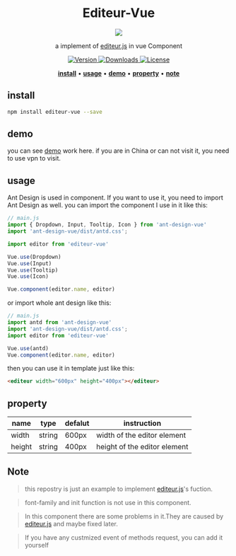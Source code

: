 <h1 align="center">
  <a>Editeur-Vue</a>
</h1>

<p align=center>
<img src="https://camo.githubusercontent.com/8e580b1b4576a7ec916ee1e98477156b63636fb9/68747470733a2f2f69302e6864736c622e636f6d2f6266732f616c62756d2f336633633632316464393939306231613135303663356232623031323935313336666638643266322e706e6740353138775f31655f31632e706e67"/>
</p>

<p align="center">a implement of <a href="https://github.com/jiangheng90/editeur.js">editeur.js</a> in vue Component</p>

<p align="center">
  <a href="https://npmjs.com/package/editeur-vue" title="Version">
    <img src="https://img.shields.io/npm/v/editeur-vue.svg" alt="Version">
  </a>
  <a href="https://npmjs.com/package/editeurjs" title="Downloads">
    <img src="https://img.shields.io/npm/dm/editeur-vue.svg" alt="Downloads">
  </a>
    <a href="https://www.mit-license.org/" title="License">
    <img src="https://img.shields.io/npm/l/editeurjs.svg" alt="License">
  </a>
</p>

<p align="center">
  <a href="#install"><strong>install</strong></a>
  &#x2022;
  <a href="#usage"><strong>usage</strong></a>
  &#x2022;
  <a href="#demo"><strong>demo</strong></a>
  &#x2022;
  <a href="#property"><strong>property</strong></a>
    &#x2022;
  <a href="#note"><strong>note</strong></a>
</p>

## install
```Bash
npm install editeur-vue --save
```

## demo
you can see [demo](https://jiangheng90.github.io/editeur-vue/) work here. if you are in China or can not visit it, you need to use vpn to visit.

## usage
Ant Design is used in component. If you want to use it, you need to import Ant Design as well. you can import the component I use in it like this:
```Javascript
// main.js
import { Dropdown, Input, Tooltip, Icon } from 'ant-design-vue'
import 'ant-design-vue/dist/antd.css';

import editor from 'editeur-vue'

Vue.use(Dropdown)
Vue.use(Input)
Vue.use(Tooltip)
Vue.use(Icon)

Vue.component(editor.name, editor)
```
or import whole ant design like this: 
```Javascript
// main.js
import antd from 'ant-design-vue'
import 'ant-design-vue/dist/antd.css';
import editor from 'editeur-vue'

Vue.use(antd)
Vue.component(editor.name, editor)
```

then you can use it in template just like this:
```HTML
<editeur width="600px" height="400px"></editeur>
```

## property
|name|type|defalut|instruction|
|----|----|----|----|
|width|string|600px|width of the editor element|
|height|string|400px|height of the editor element|


## Note

  >this repostry is just an example to implement <a href="https://github.com/jiangheng90/editeur.js">editeur.js</a>'s fuction.

  >font-family and init function is not use in this component.

  >In this component there are some problems in it.They are caused by <a href="https://github.com/jiangheng90/editeur.js">editeur.js</a> and maybe fixed later.

  >If you have any custmized event of methods request, you can add it yourself
